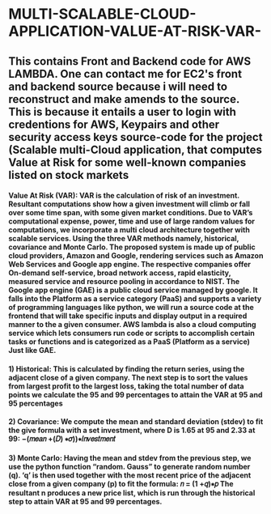 # MULTI-SCALABLE-CLOUD-APPLICATION-VALUE-AT-RISK-VAR-
## This contains Front and Backend code for AWS LAMBDA. One can contact me for EC2's front and backend source because i will need to reconstruct and make amends to the source. This is because it entails a user to login with credentions for AWS, Keypairs and other security access keys source-code for the project (Scalable multi-Cloud application, that computes Value at Risk for some well-known companies listed on stock markets

#### Value At Risk (VAR): VAR is the calculation of risk of an investment. Resultant computations show how a given investment will climb or fall over some time span, with some given market conditions. Due to VAR’s computational expense, power, time and use of large random values for computations, we incorporate a multi cloud architecture together with scalable services. Using the three VAR methods namely, historical, covariance and Monte Carlo. The proposed system is made up of public cloud providers, Amazon and Google, rendering services such as Amazon Web Services and Google app engine. The respective companies offer On-demand self-service, broad network access, rapid elasticity, measured service and resource pooling in accordance to NIST. The Google app engine (GAE) is a public cloud service managed by google. It falls into the Platform as a service category (PaaS) and supports a variety of programming languages like python, we will run a source code at the frontend that  will take specific inputs and display output in a required manner to the a given consumer. AWS lambda is also a cloud computing service which lets consumers run code or scripts to accomplish certain tasks or functions and is categorized as a PaaS (Platform as a service) Just like GAE.

#### 1) Historical: This is calculated by finding the return series, using the adjacent close of a given company. The next step is to sort the values from largest profit to the largest loss, taking the total number of data points we calculate the 95 and 99 percentages to attain the VAR at 95 and 95 percentages 

#### 2) Covariance: We compute the mean and standard deviation (stdev) to fit   the give formula with a set investment, where D is 1.65 at 95 and 2.33 at 99: −(𝑚𝑒𝑎𝑛 +(𝐷) ∗𝜎))∗𝐼𝑛𝑣𝑒𝑠𝑡𝑚𝑒𝑛𝑡 
 
#### 3) Monte Carlo: Having the mean and stdev from the previous step, we use the python function “random. Gauss” to generate random number (q).  ‘q’ is then used together with the most recent price of the adjacent close from a given company (p) to fit the formula: 𝑛 = (1 +𝑞)∗𝑝 The resultant n produces a new price list, which is run through the historical step to attain VAR at 95 and 99 percentages. 

 
